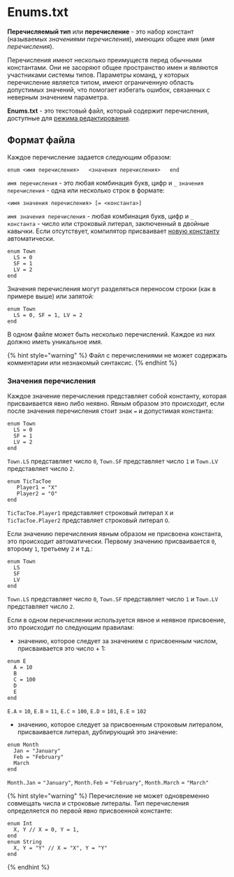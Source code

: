 # Enums.txt

**Перечисляемый тип** или **перечисление** - это набор констант \(называемых _значениями перечисления_\), имеющих общее имя \(_имя перечисления_\).

Перечисления имеют несколько преимуществ перед обычными константами. Они не засоряют общее пространство имен и являются участниками системы типов. Параметры команд, у которых перечисление является типом, имеют ограниченную область допустимых значений, что помогает избегать ошибок, связанных с неверным значением параметра.

**Enums.txt** - это текстовый файл, который содержит перечисления, доступные для [режима редактирования](./).

## Формат файла

Каждое перечисление задается следующим образом:

`enum <имя перечисления>  
<значения перечисления>  
end`

`имя перечисления` - это любая комбинация букв, цифр и `_` `значения перечисления` - одна или несколько строк в формате:  

`<имя значения перечисления> [= <константа>]`

`имя значения перечисления` - любая комбинация букв, цифр и `_`   
`константа` - число или строковый литерал, заключенный в двойные кавычки. Если отсутствует, компилятор присваивает [новую константу](enums.txt.md#format-faila) автоматически.

```text
enum Town
  LS = 0
  SF = 1
  LV = 2
end
```

Значения перечисления могут разделяться переносом строки \(как в примере выше\) или запятой:

```text
enum Town
  LS = 0, SF = 1, LV = 2
end
```

В одном файле может быть несколько перечислений. Каждое из них должно иметь уникальное имя.

{% hint style="warning" %}
Файл с перечислениями не может содержать комментарии или незнакомый синтаксис.
{% endhint %}

### Значения перечисления

Каждое значение перечисления представляет собой константу, которая присваивается явно либо неявно. Явным образом это происходит, если после значения перечисления стоит знак `=` и допустимая константа:

```text
enum Town
  LS = 0
  SF = 1
  LV = 2
end
```

`Town.LS` представляет число `0`, `Town.SF` представляет число `1` и `Town.LV` представляет число `2`.

```text
enum TicTacToe
   Player1 = "X"
   Player2 = "O"
end
```

`TicTacToe.Player1` представляет строковый литерал `X` и `TicTacToe.Player2` представляет строковый литерал `O`.

Если значению перечисления явным образом не присвоена константа, это происходит автоматически. Первому значению присваивается `0`, второму `1`, третьему `2` и т.д.:

```text
enum Town
  LS
  SF
  LV
end
```

`Town.LS` представляет число `0`, `Town.SF` представляет число `1` и `Town.LV` представляет число `2`.

Если в одном перечислении используется явное и неявное присвоение, это происходит по следующим правилам:

* значению, которое следует за значением с присвоенным числом, присваивается это число + 1:

```text
enum E
  A = 10
  B
  C = 100
  D
  E
end
```

`E.A` = `10`, `E.B` = `11`, `E.C` = `100`, `E.D` = `101`, `E.E` = `102`

* значению, которое следует за присвоенным строковым литералом, присваивается литерал, дублирующий это значение:

```text
enum Month
  Jan = "January"
  Feb = "February"
  March
end
```

`Month.Jan` = `"January"`, `Month.Feb` = `"February"`, `Month.March` = `"March"`

{% hint style="warning" %}
Перечисление не может одновременно совмещать числа и строковые литералы. Тип перечисления определяется по первой явно присвоенной константе:

```text
enum Int
  X, Y // X = 0, Y = 1,
end
enum String
  X, Y = "Y" // X = "X", Y = "Y"
end
```
{% endhint %}

